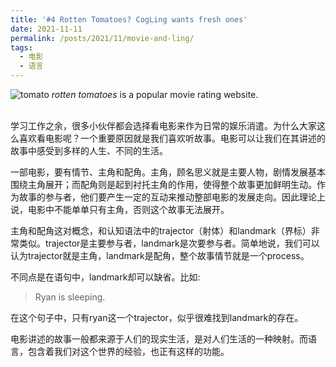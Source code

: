 ```yaml
---
title: '#4 Rotten Tomatoes? CogLing wants fresh ones'
date: 2021-11-11
permalink: /posts/2021/11/movie-and-ling/
tags:
  - 电影
  - 语言
---
```

![tomato](https://hongjie-fu.github.io/files/posts/tomato.png)
*rotten tomatoes* is a popular movie rating website.

<br>学习工作之余，很多小伙伴都会选择看电影来作为日常的娱乐消遣。为什么大家这么喜欢看电影呢？一个重要原因就是我们喜欢听故事。电影可以让我们在其讲述的故事中感受到多样的人生、不同的生活。

一部电影，要有情节、主角和配角。主角，顾名思义就是主要人物，剧情发展基本围绕主角展开；而配角则是起到衬托主角的作用，使得整个故事更加鲜明生动。作为故事的参与者，他们要产生一定的互动来推动整部电影的发展走向。因此理论上说，电影中不能单单只有主角，否则这个故事无法展开。

主角和配角这对概念，和认知语法中的trajector（射体）和landmark（界标）非常类似。trajector是主要参与者，landmark是次要参与者。简单地说，我们可以认为trajector就是主角，landmark是配角，整个故事情节就是一个process。

不同点是在语句中，landmark却可以缺省。比如:

> Ryan is sleeping.

在这个句子中，只有ryan这一个trajector，似乎很难找到landmark的存在。

电影讲述的故事一般都来源于人们的现实生活，是对人们生活的一种映射。而语言，包含着我们对这个世界的经验，也正有这样的功能。
